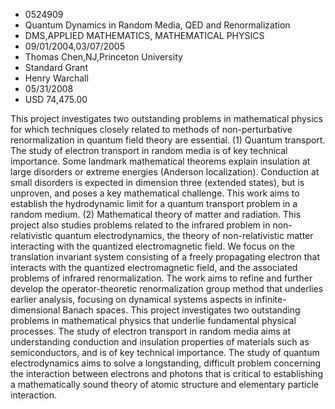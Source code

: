 
* 0524909
* Quantum Dynamics in Random Media, QED and Renormalization
* DMS,APPLIED MATHEMATICS, MATHEMATICAL PHYSICS
* 09/01/2004,03/07/2005
* Thomas Chen,NJ,Princeton University
* Standard Grant
* Henry Warchall
* 05/31/2008
* USD 74,475.00

This project investigates two outstanding problems in mathematical physics for
which techniques closely related to methods of non-perturbative renormalization
in quantum field theory are essential. (1) Quantum transport. The study of
electron transport in random media is of key technical importance. Some landmark
mathematical theorems explain insulation at large disorders or extreme energies
(Anderson localization). Conduction at small disorders is expected in dimension
three (extended states), but is unproven, and poses a key mathematical
challenge. This work aims to establish the hydrodynamic limit for a quantum
transport problem in a random medium. (2) Mathematical theory of matter and
radiation. This project also studies problems related to the infrared problem in
non-relativistic quantum electrodynamics, the theory of non-relativistic matter
interacting with the quantized electromagnetic field. We focus on the
translation invariant system consisting of a freely propagating electron that
interacts with the quantized electromagnetic field, and the associated problems
of infrared renormalization. The work aims to refine and further develop the
operator-theoretic renormalization group method that underlies earlier analysis,
focusing on dynamical systems aspects in infinite-dimensional Banach spaces.
This project investigates two outstanding problems in mathematical physics that
underlie fundamental physical processes. The study of electron transport in
random media aims at understanding conduction and insulation properties of
materials such as semiconductors, and is of key technical importance. The study
of quantum electrodynamics aims to solve a longstanding, difficult problem
concerning the interaction between electrons and photons that is critical to
establishing a mathematically sound theory of atomic structure and elementary
particle interaction.

